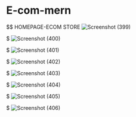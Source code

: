 # E-com-mern

$$$$$$ HOMEPAGE-ECOM STORE
![Screenshot (399)](https://github.com/Shivam182/E-com-mern/assets/72780172/846bd3ca-f1b3-47f6-83e4-74724362576c)

$$$$$ 
![Screenshot (400)](https://github.com/Shivam182/E-com-mern/assets/72780172/757fd555-58d4-41ed-b3fc-cc18084ee185)

$$$$$ 
![Screenshot (401)](https://github.com/Shivam182/E-com-mern/assets/72780172/2996757c-ba30-486d-8a01-dc24d5501e80)

$$$$$ 
![Screenshot (402)](https://github.com/Shivam182/E-com-mern/assets/72780172/ca872c65-90c3-4603-bcef-6efa824b5980)

$$$$$ 
![Screenshot (403)](https://github.com/Shivam182/E-com-mern/assets/72780172/45d980bd-65bb-494c-8897-41c5019f47a7)

$$$$$ 
![Screenshot (404)](https://github.com/Shivam182/E-com-mern/assets/72780172/b35d122f-5502-44c7-a9d3-e7a833a8ad48)

$$$$$ 
![Screenshot (405)](https://github.com/Shivam182/E-com-mern/assets/72780172/490d34ad-663a-4b3a-808a-d20534c765d4)

$$$$$ 
![Screenshot (406)](https://github.com/Shivam182/E-com-mern/assets/72780172/5af6eb16-c3cf-44ee-a707-da90d8e5f82d)







